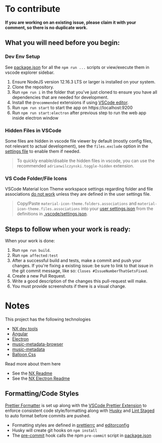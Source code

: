# To contribute

**If you are working on an existing issue, please claim it with your comment, so there is no duplicate work.**


## What you will need before you begin:

### Dev Env Setup
See [package.json](./package.json) for all the `npm run ...` scripts or view/execute them in vscode explorer sidebar.

1. Ensure NodeJS version 12.16.3 LTS or larger is installed on your system.
2. Clone the repository.
3. Run `npm run i` in the folder that you've just cloned to ensure you have all dependencies that are needed for development.
4. Install the `@recommended` extensions if using [VSCode editor](https://code.visualstudio.com/).
5. Run `npm run start` to start the app on https://localhost:9200
6. Run `npm run start:electron` after previous step to run the web app inside electron window

### Hidden Files in VSCode
Some files are hidden in vscode file viewer by default (mostly config files, not relevant to actual development),
see the `files.exclude` option in the [settings file](.vscode/settings.json) to enable them if needed.

> To quickly enable/disable the hidden files in vscode, you can use the recommended `adrianwilczynski.toggle-hidden` extension.

### VS Code Folder/File Icons
VSCode Material Icon Theme workspace settings regarding folder and file associations [do not work](https://github.com/PKief/vscode-material-icon-theme/issues/208) unless they are defined in the user settings file.

> Copy/Paste `material-icon-theme.folders.associations` and `material-icon-theme.files.associations` into your [user settings.json](https://code.visualstudio.com/docs/getstarted/settings#_settings-file-locations) from the definitions in [.vscode/settings.json](.vscode/settings.json).



## Steps to follow when your work is ready:

When your work is done:
1. Run `npm run build`.
2. Run `npm affected:test`
3. After a successful build and tests, make a commit and push your changes.
   If you're fixing a existing issue: be sure to link to that issue in the git commit message, like so:
   `Closes #IssueNumberThatGetsFixed`.
4. Create a new Pull Request.
5. Write a good description of the changes this pull-request will make.
6. You must provide screenshots if there is a visual change.



# Notes
This project has the following technologies
* [NX dev tools](https://nx.dev/angular)
* [Angular](https://angular.io/)
* [Electron](https://www.electronjs.org/)
* [music-metadata-browser](https://github.com/Borewit/music-metadata-browser)
* [music-metadata](https://github.com/Borewit/music-metadata)
* [Balloon Css](https://github.com/kazzkiq/balloon.css)

Read more about them here
* See the [NX Readme](./readme-nx.md)
* See the [NX Electron Readme](https://github.com/bennymeg/nx-electron)

## Formatting/Code Styles
[Prettier Formatter](https://prettier.io/) is set up along with the [VSCode Prettier Extension](https://marketplace.visualstudio.com/items?itemName=esbenp.prettier-vscode) to enforce consistent code style/formatting along with [Husky](https://www.npmjs.com/package/husky) and [Lint Staged](https://www.npmjs.com/package/lint-staged) to auto format before commits are pushed.

* Formatting styles are defined in [prettierrc](.prettierrc) and [editorconfig](.editorconfig)
* Husky will create git hooks on `npm install`
* The [pre-commit](.husky/pre-commit) hook calls the npm `pre-commit` script in [package.json](package.json)


